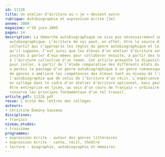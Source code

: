 ```yaml
---
id: 11126
title: Un atelier d’écriture ou « je » devient autre
rubrique: Autobiographie et expression écrite [3e]
annee: 2004
magazine: n°10 juin 2005
pages: 14
description: La démarche autobiographique ne vise pas nécessairement un écrit lui-même
  autobiographique. L’écriture de soi peut, en effet, être la source d’un travail
  collectif qui s’approprie les règles du genre autobiographique et la prise de distance
  qu’il suppose. C’est ainsi que les élèves d’un atelier d’écriture ont d’abord été
  invités à parler d’eux-mêmes pour collaborer ensuite, à partir des textes produits,
  à l’écriture collective d’un roman. Cet article présente le dispositif mis en place
  pour isoler, à partir de l’étude comparative des différents états du texte, ce qui
  a permis le passage d’un genre autobiographique à un genre romanesque. Ce changement
  de genres a amélioré les compétences des élèves tant au niveau de l’écriture de
  l’autobiographie que de celui de l’écriture d’un récit. L’expérience a été menée
  en collège dans le cadre d’un atelier d’écriture optionnel, mais peut tout à fait
  être entreprise en lycée, au sein d’un cours de français « ordinaire », si l’on
  conserve les principes fondamentaux d’un tel travail.
article_pdf: 11126.pdf
revue: L’école des lettres des collèges
auteurs:
- Christine Duminy-Sauzeau
disciplines:
- français
niveau_etudes:
- troisième
programmes:
- expression écrite - autour des genres littéraires
- expression écrite - conte, récit, théâtre
- lecture - biographie, autobiographie et mémoires
---
```

